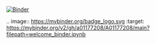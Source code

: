 [![Binder](https://mybinder.org/badge_logo.svg)](https://mybinder.org/v2/gh/a01177208/A01177208/main?filepath=welcome_binder.ipynb)

.. image:: https://mybinder.org/badge_logo.svg
 :target: https://mybinder.org/v2/gh/a01177208/A01177208/main?filepath=welcome_binder.ipynb
